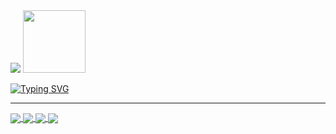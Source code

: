 <img src="https://readme-typing-svg.herokuapp.com/?lines=Hello,&color=c3c3c3"/>
<img src="https://media.giphy.com/media/RkHFJCWvv0WnUjPX98/giphy.gif" width="100" height="100"/>


[![Typing SVG](https://readme-typing-svg.herokuapp.com/?lines=Take+a+☕+and+enjoy+(יהוה)&color=c3c3c3)](https://git.io/typing-svg)



<!--
<img align="left" src="https://github-readme-stats.vercel.app/api?username=gil-son&show_icons=true&theme=graywhite" />
<a href="https://imgflip.com/i/4lxs4z"><img src="https://i.imgflip.com/4lxs4z.png" width="300" height="300" alt="Um pouco sobre mim" align="right"/></a>

![gil-son's github activity graph](https://activity-graph.herokuapp.com/graph?username=gil-son&bg_color=ffffff&color=708090&line=24292e&point=24292e&area=true)

-->
<hr/>


<a href="https://github.com/gil-son/dsmovie">
  <img align="center" src="https://github-readme-stats.vercel.app/api/pin/?username=gil-son&repo=dsmovie&theme=transparent" />
</a>

<a href="https://github.com/gil-son/kafka-versions">
  <img align="center" src="https://github-readme-stats.vercel.app/api/pin/?username=gil-son&repo=kafka-versions&theme=transparent" />
</a>

<a href="https://github.com/gil-son/semana-spring-react-sds3.0">
  <img align="center" src="https://github-readme-stats.vercel.app/api/pin/?username=gil-son&repo=semana-spring-react-sds3.0&theme=transparent" />
</a>

<a href="https://github.com/gil-son/bitcoin-balance">
  <img align="center" src="https://github-readme-stats.vercel.app/api/pin/?username=gil-son&repo=bitcoin-balance&theme=transparent" />
</a>
